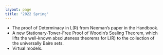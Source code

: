 ```yaml
---
layout: page
title: "2022 Spring"
---
```


<p>
<ul>
  <li>The proof of Determinacy in L(R) from Neeman’s paper in the Handbook.</li>
  <li>A new Stationary-Tower-Free Proof of Woodin’s Sealing Theorem, which lifts the well-known absoluteness theorems for L(R) to the collection of the universally Baire sets.</li>
  <li>Virtual models.</li>
</ul>
</p>